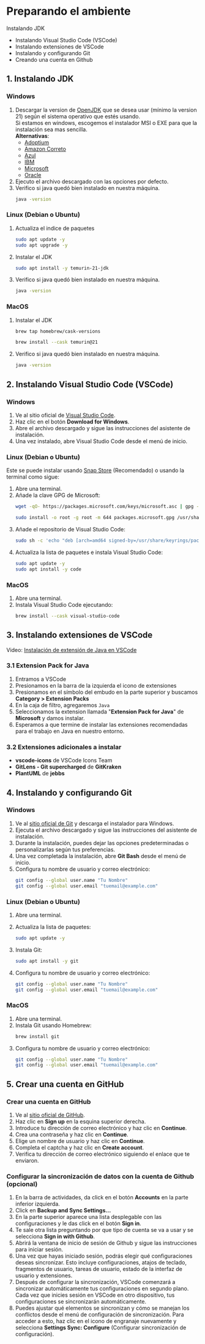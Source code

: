 # Preparando el ambiente

Instalando JDK
  - Instalando Visual Studio Code (VSCode)
  - Instalando extensiones de VSCode
  - Instalando y configurando Git
  - Creando una cuenta en Github

## 1. Instalando JDK
### Windows
1. Descargar la version de [OpenJDK](https://adoptium.net/es/temurin/releases/?version=21) que se desea usar (mínimo la version 21) según el sistema operativo que estés usando.  
Si estamos en windows, escogemos el instalador MSI o EXE para que la instalación sea mas sencilla.  
**Alternativas**:
   * [Adoptium](https://adoptium.net/es/temurin/releases/?version=11)
   * [Amazon Correto](https://aws.amazon.com/es/corretto/)
   * [Azul](https://www.azul.com/downloads/?package=jdk)
   * [IBM](https://www.ibm.com/support/pages/java-sdk-downloads)
   * [Microsoft](https://docs.microsoft.com/es-mx/java/openjdk/download)
   * [Oracle](https://www.oracle.com/java/technologies/downloads/)
1. Ejecuto el archivo descargado con las opciones por defecto.
1. Verifico si java quedó bien instalado en nuestra máquina.
   ```bash
   java -version
   ```

### Linux (Debian o Ubuntu)
1. Actualiza el indice de paquetes
   ```bash
   sudo apt update -y
   sudo apt upgrade -y
   ```
1. Instalar el JDK
   ```bash
   sudo apt install -y temurin-21-jdk
   ```
1. Verifico si java quedó bien instalado en nuestra máquina.
   ```bash
   java -version
   ```

### MacOS
1. Instalar el JDK
   ```bash
   brew tap homebrew/cask-versions
   
   brew install --cask temurin@21
   ```
1. Verifico si java quedó bien instalado en nuestra máquina.
   ```bash
   java -version
   ```

## 2. Instalando Visual Studio Code (VSCode)
### Windows

1. Ve al sitio oficial de [Visual Studio Code](https://code.visualstudio.com/).
1. Haz clic en el botón **Download for Windows**.
1. Abre el archivo descargado y sigue las instrucciones del asistente de instalación.
1. Una vez instalado, abre Visual Studio Code desde el menú de inicio.

### Linux (Debian o Ubuntu)

Este se puede instalar usando [Snap Store](https://snapcraft.io/code) (Recomendado) o usando la terminal como sigue:

1. Abre una terminal.
1. Añade la clave GPG de Microsoft:
   ```bash
   wget -qO- https://packages.microsoft.com/keys/microsoft.asc | gpg --dearmor > packages.microsoft.gpg 
   
   sudo install -o root -g root -m 644 packages.microsoft.gpg /usr/share/keyrings/
   ```
1. Añade el repositorio de Visual Studio Code:
   ```bash
   sudo sh -c 'echo "deb [arch=amd64 signed-by=/usr/share/keyrings/packages.microsoft.gpg] https://packages.microsoft.com/repos/vscode stable main" > /etc/apt/sources.list.d/vscode.list'
   ```
1. Actualiza la lista de paquetes e instala Visual Studio Code:
   ```bash
   sudo apt update -y
   sudo apt install -y code
   ```

### MacOS
1. Abre una terminal.
1. Instala Visual Studio Code ejecutando:
   ```bash
   brew install --cask visual-studio-code
   ```

## 3. Instalando extensiones de VSCode
Video: [Instalación de extensión de Java en VSCode](https://youtu.be/g6TMxG1xTzU)

### 3.1 Extension Pack for Java
1. Entramos a VSCode
2. Presionamos en la barra de la izquierda el icono de extensiones
3. Presionamos en el símbolo del embudo en la parte superior y buscamos **Category > Extension Packs**
4. En la caja de filtro, agregaremos `Java`
5. Seleccionamos la extension llamada "**Extension Pack for Java**" de **Microsoft** y damos instalar.
6. Esperamos a que termine de instalar las extensiones recomendadas para el trabajo en Java en nuestro entorno.

### 3.2 Extensiones adicionales a instalar
- **vscode-icons** de VSCode Icons Team
- **GitLens - Git supercharged** de **GitKraken** 
- **PlantUML** de **jebbs**

## 4. Instalando y configurando Git
### Windows

1. Ve al [sitio oficial de Git](https://git-scm.com) y descarga el instalador para Windows.
1. Ejecuta el archivo descargado y sigue las instrucciones del asistente de instalación.
1. Durante la instalación, puedes dejar las opciones predeterminadas o personalizarlas según tus preferencias.
1. Una vez completada la instalación, abre **Git Bash** desde el menú de inicio.
1. Configura tu nombre de usuario y correo electrónico:
   ```bash
   git config --global user.name "Tu Nombre"
   git config --global user.email "tuemail@example.com"
   ```

### Linux (Debian o Ubuntu)
1. Abre una terminal.
1. Actualiza la lista de paquetes:
   ```bash
   sudo apt update -y
   ```

1. Instala Git:
   ```bash
   sudo apt install -y git
   ```

1. Configura tu nombre de usuario y correo electrónico:
   ```bash
   git config --global user.name "Tu Nombre"
   git config --global user.email "tuemail@example.com"
   ```

### MacOS
1. Abre una terminal.
1. Instala Git usando Homebrew:
   ```bash
   brew install git
   ```
1. Configura tu nombre de usuario y correo electrónico:
   ```bash
   git config --global user.name "Tu Nombre"
   git config --global user.email "tuemail@example.com"
   ```

## 5. Crear una cuenta en GitHub
### Crear una cuenta en GitHub

1. Ve al [sitio oficial de GitHub](https://github.com/).
1. Haz clic en **Sign up** en la esquina superior derecha.
1. Introduce tu dirección de correo electrónico y haz clic en **Continue**.
1. Crea una contraseña y haz clic en **Continue**.
1. Elige un nombre de usuario y haz clic en **Continue**.
1. Completa el captcha y haz clic en **Create account**.
1. Verifica tu dirección de correo electrónico siguiendo el enlace que te enviaron.

### Configurar la sincronización de datos con la cuenta de Github (opcional)
1. En la barra de actividades, da click en el botón **Accounts** en la parte inferior izquierda.
1. Click en **Backup and Sync Settings...**
1. En la parte superior aparece una lista desplegable con las configuraciones y le das click en el botón **Sign in**.
1. Te sale otra lista preguntando por que tipo de cuenta se va a usar y se selecciona **Sign in with Github**.
1. Abrirá la ventana de inicio de sesión de Github y sigue las instrucciones para iniciar sesión.
1. Una vez que hayas iniciado sesión, podrás elegir qué configuraciones deseas sincronizar. Esto incluye configuraciones, atajos de teclado, fragmentos de usuario, tareas de usuario, estado de la interfaz de usuario y extensiones.
1. Después de configurar la sincronización, VSCode comenzará a sincronizar automáticamente tus configuraciones en segundo plano. Cada vez que inicies sesión en VSCode en otro dispositivo, tus configuraciones se sincronizarán automáticamente.
1. Puedes ajustar qué elementos se sincronizan y cómo se manejan los conflictos desde el menú de configuración de sincronización. Para acceder a esto, haz clic en el icono de engranaje nuevamente y selecciona **Settings Sync: Configure** (Configurar sincronización de configuración).
